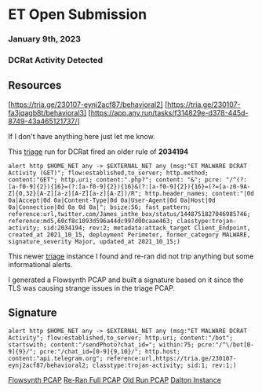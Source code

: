 # ET Open Submission
### January 9th, 2023
### DCRat Activity Detected


## Resources
[https://tria.ge/230107-eynj2acf87/behavioral2]
[https://tria.ge/230107-fa3jqagb8t/behavioral3]
[https://app.any.run/tasks/f314829e-d378-445d-8749-43a465121737/]

If I don't have anything here just let me know.

This [triage](https://tria.ge/230107-fa3jqagb8t/behavioral3) run for DCRat fired an older rule of **2034194**

```alert http $HOME_NET any -> $EXTERNAL_NET any (msg:"ET MALWARE DCRAT Activity (GET)"; flow:established,to_server; http.method; content:"GET"; http.uri; content:".php?"; content: "&"; pcre: "/^(?:[a-f0-9]{2}){16}=(?:[a-f0-9]{2}){16}&(?:[a-f0-9]{2}){16}=(?=[a-z0-9A-Z]{0,32}[A-Z][a-z][A-Z][a-z][A-Z])/R"; http.header_names; content:"|0d 0a|Accept|0d 0a|Content-Type|0d 0a|User-Agent|0d 0a|Host|0d 0a|Connection|0d 0a 0d 0a|"; bsize:56; fast_pattern; reference:url,twitter.com/James_inthe_box/status/1448751827046985746; reference:md5,60cf8c1093d596a44dc997d00caae463; classtype:trojan-activity; sid:2034194; rev:2; metadata:attack_target Client_Endpoint, created_at 2021_10_15, deployment Perimeter, former_category MALWARE, signature_severity Major, updated_at 2021_10_15;)```

This newer [triage](https://tria.ge/230107-eynj2acf87/behavioral2) instance I found and re-ran did not trip anything but some informational alerts.

I generated a Flowsynth PCAP and built a signature based on it since the TLS was causing strange issues in the triage PCAP.

## Signature

```alert http $HOME_NET any -> $EXTERNAL_NET any (msg:"ET MALWARE DCRAT Activity"; flow:established,to_server; http.uri; content:"/bot"; startswith; content:"/sendPhoto?chat_id="; within:75; pcre:"/^\/bot[0-9]{9}/"; pcre:"/chat_id=[0-9]{9,10}/"; http.host; content:"api.telegram.org"; reference:url,https://tria.ge/230107-eynj2acf87/behavioral2; classtype:trojan-activity; sid:1; rev:1;)```

[Flowsynth PCAP](flowsynth.pcapng)
[Re-Ran Full PCAP](raran-full.pcapng)
[Old Run PCAP](old-run.pcapng)
[Dalton Instance](https://dalton.centraliowacybersec.com)
